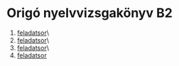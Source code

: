 # Origó nyelvvizsgakönyv B2
1.  [feladatsor]()\
2.  [feladatsor]()\
3.  [feladatsor](./angol3.md)\
4.  [feladatsor](./angol4.md)
